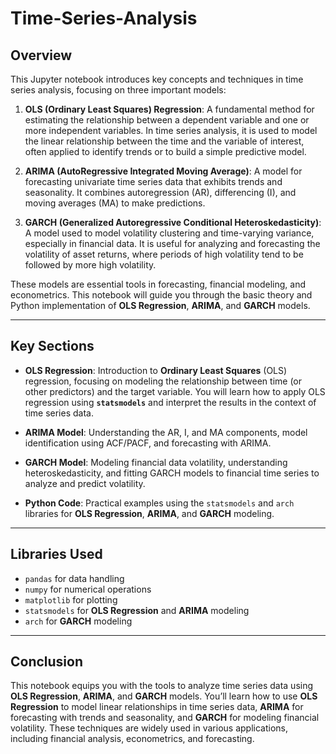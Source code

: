 # Time-Series-Analysis

## Overview

This Jupyter notebook introduces key concepts and techniques in time series analysis, focusing on three important models:

1. **OLS (Ordinary Least Squares) Regression**: A fundamental method for estimating the relationship between a dependent variable and one or more independent variables. In time series analysis, it is used to model the linear relationship between the time and the variable of interest, often applied to identify trends or to build a simple predictive model.

2. **ARIMA (AutoRegressive Integrated Moving Average)**: A model for forecasting univariate time series data that exhibits trends and seasonality. It combines autoregression (AR), differencing (I), and moving averages (MA) to make predictions.

3. **GARCH (Generalized Autoregressive Conditional Heteroskedasticity)**: A model used to model volatility clustering and time-varying variance, especially in financial data. It is useful for analyzing and forecasting the volatility of asset returns, where periods of high volatility tend to be followed by more high volatility.

These models are essential tools in forecasting, financial modeling, and econometrics. This notebook will guide you through the basic theory and Python implementation of **OLS Regression**, **ARIMA**, and **GARCH** models.

---

## Key Sections

- **OLS Regression**: Introduction to **Ordinary Least Squares** (OLS) regression, focusing on modeling the relationship between time (or other predictors) and the target variable. You will learn how to apply OLS regression using **`statsmodels`** and interpret the results in the context of time series data.

- **ARIMA Model**: Understanding the AR, I, and MA components, model identification using ACF/PACF, and forecasting with ARIMA.

- **GARCH Model**: Modeling financial data volatility, understanding heteroskedasticity, and fitting GARCH models to financial time series to analyze and predict volatility.

- **Python Code**: Practical examples using the `statsmodels` and `arch` libraries for **OLS Regression**, **ARIMA**, and **GARCH** modeling.

---

## Libraries Used
- `pandas` for data handling
- `numpy` for numerical operations
- `matplotlib` for plotting
- `statsmodels` for **OLS Regression** and **ARIMA** modeling
- `arch` for **GARCH** modeling

---

## Conclusion

This notebook equips you with the tools to analyze time series data using **OLS Regression**, **ARIMA**, and **GARCH** models. You’ll learn how to use **OLS Regression** to model linear relationships in time series data, **ARIMA** for forecasting with trends and seasonality, and **GARCH** for modeling financial volatility. These techniques are widely used in various applications, including financial analysis, econometrics, and forecasting.
